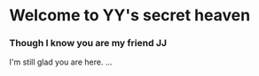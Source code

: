 # Welcome to YY's secret heaven

### Though I know you are my friend JJ

I'm still glad you are here.  ...
